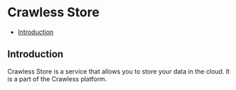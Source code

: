 # Crawless Store

- [Introduction](#introduction)

## Introduction

Crawless Store is a service that allows you to store your data in the cloud. It is a part of the Crawless platform.